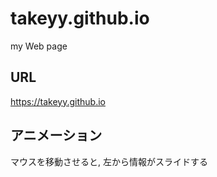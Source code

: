 # takeyy.github.io
my Web page

## URL
https://takeyy.github.io

## アニメーション
マウスを移動させると, 左から情報がスライドする
